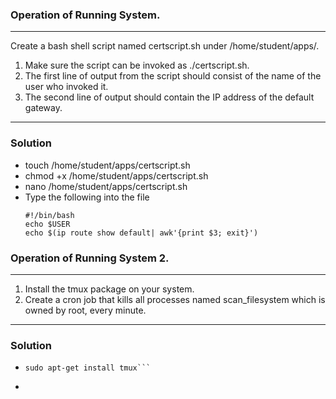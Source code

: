 ### Operation of Running System.
---
Create a bash shell script named certscript.sh under /home/student/apps/.

1. Make sure the script can be invoked as
./certscript.sh.
2. The first line of output from the script should consist of the name of the user who invoked it.
3. The second line of output should contain the IP address of the default gateway.

---
### Solution

- touch /home/student/apps/certscript.sh
- chmod +x /home/student/apps/certscript.sh
- nano /home/student/apps/certscript.sh
- Type the following into the file
  ```
  #!/bin/bash
  echo $USER
  echo $(ip route show default| awk'{print $3; exit}')
  ```

### Operation of Running System 2.
---
1. Install the tmux package on your system.
2. Create a cron job that kills all processes named scan_filesystem which is owned by root, every minute.

---
### Solution

- ```sudo apt-get install -qq && sudo apt-get update -yqq
  sudo apt-get install tmux```

-